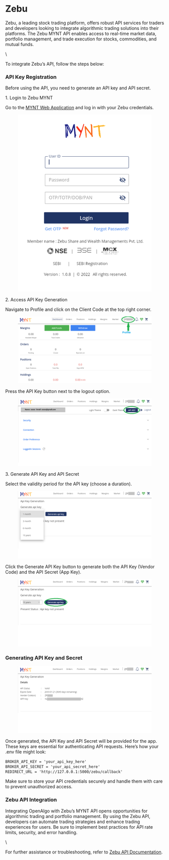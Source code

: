# Zebu

Zebu, a leading stock trading platform, offers robust API services for traders and developers looking to integrate algorithmic trading solutions into their platforms. The Zebu MYNT API enables access to real-time market data, portfolio management, and trade execution for stocks, commodities, and mutual funds.

\


To integrate Zebu’s API, follow the steps below:

### API Key Registration



Before using the API, you need to generate an API key and API secret.



1\. Login to Zebu MYNT

Go to the [MYNT Web Application](https://mynt.in/#/) and log in with your Zebu credentials.

<figure><img src="../../.gitbook/assets/image (55).png" alt=""><figcaption></figcaption></figure>

2\. Access API Key Generation

Navigate to Profile and click on the Client Code at the top right corner.

<figure><img src="../../.gitbook/assets/image (56).png" alt=""><figcaption></figcaption></figure>

Press the API Key button next to the logout option.

<figure><img src="../../.gitbook/assets/image (57).png" alt=""><figcaption></figcaption></figure>

3\. Generate API Key and API Secret

Select the validity period for the API key (choose a duration).

<figure><img src="../../.gitbook/assets/image (58).png" alt=""><figcaption></figcaption></figure>

Click the Generate API Key button to generate both the API Key (Vendor Code) and the API Secret (App Key).

<figure><img src="../../.gitbook/assets/image (59).png" alt=""><figcaption></figcaption></figure>

### Generating API Key and Secret

<figure><img src="../../.gitbook/assets/image (60).png" alt=""><figcaption></figcaption></figure>

Once generated, the API Key and API Secret will be provided for the app. These keys are essential for authenticating API requests. Here’s how your .env file might look:

```
BROKER_API_KEY = 'your_api_key_here'
BROKER_API_SECRET = 'your_api_secret_here'
REDIRECT_URL = 'http://127.0.0.1:5000/zebu/callback'
```

Make sure to store your API credentials securely and handle them with care to prevent unauthorized access.

### Zebu API Integration

Integrating OpenAlgo with Zebu’s MYNT API opens opportunities for algorithmic trading and portfolio management. By using the Zebu API, developers can automate trading strategies and enhance trading experiences for users. Be sure to implement best practices for API rate limits, security, and error handling.

\


For further assistance or troubleshooting, refer to [Zebu API Documentation](https://zebumyntapi.web.app).
